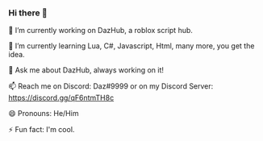 ### Hi there 👋

🔭 I’m currently working on DazHub, a roblox script hub.

🌱 I’m currently learning Lua, C#, Javascript, Html, many more, you get the idea.

💬 Ask me about DazHub, always working on it!

📫 Reach me on Discord: Daz#9999 or on my Discord Server: https://discord.gg/qF6ntmTH8c

😄 Pronouns: He/Him

⚡ Fun fact: I'm cool.
